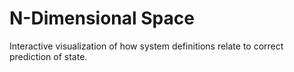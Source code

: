 # N-Dimensional Space

Interactive visualization of how system definitions relate to correct prediction of state.

